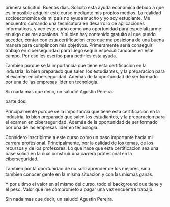primera solicitud:
Buenos días. Solicito esta ayuda economica debido a que es imposible adquirir este curso mediante mis propios medios. La realidad socioeconomica de mi país no ayuda mucho y yo soy estudiante. Me encuentro cursando una tecnicatura en desarrollo de aplicaciones informaticas, y veo este curso como una oportunidad para especializarme en algo que me apasiona. Y si bien hay contenido gratuito al que puedo acceder, contar con esta certificacion creo que me posiciona de una buena manera para cumplir con mis objetivos. Primeramente seria conseguir trabajo en ciberseguridad  para luego seguir especializandome en este campo. Por eso les escribo para pedirles esta ayuda. 

Tambien porque se la importancia que tiene esta certificacion en la industria, lo bien preparado que salen los estudiantes, y la preparacion para el examen en ciberseguridad. Además de la oportunidad de ser formado por una de las empresas lider en tecnologia. 

Sin nada mas que decir, un saludo!
Agustin Pereira.

parte dos:

Principalmente porque se la importancia que tiene esta certificacion en la industria, lo bien preparado que salen los estudiantes, y la preparacion para el examen en ciberseguridad. Además de la oportunidad de ser formado por una de las empresas lider en tecnologia. 

Considero inscribirme a este curso como un paso importante hacia mi carrera profesional. Principalmente, por la calidad de los temas, de los recursos y de los profesores.  Lo que hace que esta certificacion sea una base solida en la cual construir una carrera profesional en la ciberseguridad.

Tambien por la oportunidad de no solo aprender de los mejores, sino tambien conocer gente en la misma situacion y con las mismas ganas. 

Y por ultimo el valor en sí mismo del curso, todo el background que tiene y el peso. Valor que me comprometo a pagar una vez encuentre trabajo.


Sin nada mas que decir, un saludo!
Agustin Pereira.
